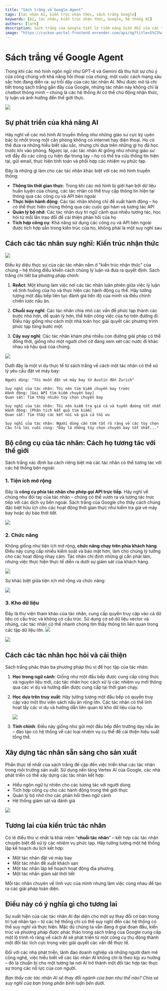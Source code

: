 ```yaml
---
title: "Sách trắng về Google Agent"
tags: [tác nhân AI, kiến trúc nhận thức, sách trắng Google]
keywords: [AI, tác nhân, kiến trúc nhận thức, Google, hệ thống AI]
authors: [lark]
description: Sách trắng của Google tiết lộ tiềm năng biến đổi của các tác nhân AI, thể hiện khả năng nhận thức, lý luận và ảnh hưởng đến thế giới thực của chúng. Khám phá cách các tác nhân này khác biệt với các mô hình AI truyền thống thông qua khả năng truy cập thông tin thời gian thực, thực hiện hành động và tích hợp công cụ.
image: "https://cuckoo-portal-frontend.onrender.com/api/og?title=S%C3%A1ch%20tr%E1%BA%AFng%20v%E1%BB%81%20Google%20Agent"
---
```


# Sách trắng về Google Agent

Trong khi các mô hình ngôn ngữ như GPT-4 và Gemini đã thu hút sự chú ý của công chúng với khả năng hội thoại của chúng, một cuộc cách mạng sâu sắc hơn đang diễn ra: sự trỗi dậy của các tác nhân AI. Như được mô tả chi tiết trong sách trắng gần đây của Google, những tác nhân này không chỉ là chatbot thông minh – chúng là các hệ thống AI có thể chủ động nhận thức, lý luận và ảnh hưởng đến thế giới thực.

![](https://cuckoo-portal-frontend.onrender.com/api/og?title=S%C3%A1ch%20tr%E1%BA%AFng%20v%E1%BB%81%20Google%20Agent)

## Sự phát triển của khả năng AI

Hãy nghĩ về các mô hình AI truyền thống như những giáo sư cực kỳ uyên bác bị nhốt trong một căn phòng không có internet hay điện thoại. Họ có thể đưa ra những hiểu biết sâu sắc, nhưng chỉ dựa trên những gì họ đã học trước khi vào phòng. Ngược lại, các tác nhân AI giống như những giáo sư với đầy đủ các công cụ hiện đại trong tay – họ có thể tra cứu thông tin hiện tại, gửi email, thực hiện tính toán và phối hợp các nhiệm vụ phức tạp.

Đây là những gì làm cho các tác nhân khác biệt với các mô hình truyền thống:

- **Thông tin thời gian thực**: Trong khi các mô hình bị giới hạn bởi dữ liệu huấn luyện của chúng, các tác nhân có thể truy cập thông tin hiện tại thông qua các công cụ và API bên ngoài
- **Thực hiện hành động**: Các tác nhân không chỉ đề xuất hành động – họ có thể thực hiện chúng thông qua các cuộc gọi hàm và tương tác API
- **Quản lý bộ nhớ**: Các tác nhân duy trì ngữ cảnh qua nhiều tương tác, học hỏi từ mỗi lần trao đổi để cải thiện phản hồi của họ
- **Tích hợp công cụ**: Khả năng sử dụng các công cụ và API bên ngoài được tích hợp sẵn trong kiến trúc của họ, không phải là một suy nghĩ sau

## Cách các tác nhân suy nghĩ: Kiến trúc nhận thức

![](https://cuckoo-network.b-cdn.net/google-agent-1-arch.webp)

Điều kỳ diệu thực sự của các tác nhân nằm ở "kiến trúc nhận thức" của chúng – hệ thống điều khiển cách chúng lý luận và đưa ra quyết định. Sách trắng chi tiết ba phương pháp chính:

1. **ReAct**: Một khung làm việc nơi các tác nhân luân phiên giữa việc lý luận về tình huống của họ và thực hiện các hành động cụ thể. Hãy tưởng tượng một đầu bếp liên tục đánh giá tiến độ của mình và điều chỉnh chiến lược nấu ăn.

2. **Chuỗi suy nghĩ**: Các tác nhân chia nhỏ các vấn đề phức tạp thành các bước nhỏ hơn, dễ quản lý hơn, thể hiện công việc của họ trên đường đi. Điều này giống như cách một nhà toán học giải quyết các phương trình phức tạp từng bước một.

3. **Cây suy nghĩ**: Các tác nhân khám phá nhiều con đường giải pháp có thể đồng thời, giống như một người chơi cờ đang xem xét các nước đi khác nhau và hậu quả của chúng.

![](https://cuckoo-network.b-cdn.net/google-agent-2-reasoning-in-the-orchestration-layer.webp)

Dưới đây là một ví dụ thực tế từ sách trắng về cách một tác nhân có thể xử lý yêu cầu đặt vé máy bay:

```
Người dùng: "Tôi muốn đặt vé máy bay từ Austin đến Zurich"

Suy nghĩ của tác nhân: Tôi nên tìm kiếm chuyến bay trước
Hành động: [Gọi API tìm kiếm chuyến bay]
Quan sát: Tìm thấy nhiều tùy chọn chuyến bay

Suy nghĩ của tác nhân: Tôi nên kiểm tra giá cả và tuyến đường tốt nhất
Hành động: [Phân tích kết quả tìm kiếm]
Quan sát: Tìm thấy các kết nối và giá cả tối ưu

Suy nghĩ của tác nhân: Người dùng cần tóm tắt rõ ràng về các tùy chọn
Câu trả lời cuối cùng: "Đây là những tùy chọn chuyến bay tốt nhất..."
```

## Bộ công cụ của tác nhân: Cách họ tương tác với thế giới

Sách trắng xác định ba cách riêng biệt mà các tác nhân có thể tương tác với các hệ thống bên ngoài:

### 1. Tiện ích mở rộng

Đây là **công cụ phía tác nhân cho phép gọi API trực tiếp**. Hãy nghĩ về chúng như đôi tay của tác nhân – chúng có thể vươn ra và tương tác trực tiếp với các dịch vụ bên ngoài. Sách trắng của Google cho thấy cách chúng đặc biệt hữu ích cho các hoạt động thời gian thực như kiểm tra giá vé máy bay hoặc dự báo thời tiết.

![](https://cuckoo-network.b-cdn.net/google-agent-3-extension.webp)

### 2. Chức năng
Không giống như tiện ích mở rộng, **chức năng chạy trên phía khách hàng**. Điều này cung cấp nhiều kiểm soát và bảo mật hơn, làm cho chúng lý tưởng cho các hoạt động nhạy cảm. Tác nhân chỉ định những gì cần phải làm, nhưng việc thực hiện thực tế diễn ra dưới sự giám sát của khách hàng.

![](https://cuckoo-network.b-cdn.net/google-agent-8-function.webp)

Sự khác biệt giữa tiện ích mở rộng và chức năng:

![](https://cuckoo-network.b-cdn.net/google-agent-9-diff-extensions-functions.webp)

### 3. Kho dữ liệu

Đây là thư viện tham khảo của tác nhân, cung cấp quyền truy cập vào cả dữ liệu có cấu trúc và không có cấu trúc. Sử dụng cơ sở dữ liệu vector và nhúng, các tác nhân có thể nhanh chóng tìm thấy thông tin liên quan trong các tập dữ liệu lớn.
![](https://cuckoo-network.b-cdn.net/google-agent-4-data-store.webp)

![](https://cuckoo-network.b-cdn.net/google-agent-5-data-store-details.webp)

## Cách các tác nhân học hỏi và cải thiện

Sách trắng phác thảo ba phương pháp thú vị để học tập của tác nhân:

1. **Học trong ngữ cảnh**: Giống như một đầu bếp được cung cấp công thức và nguyên liệu mới, các tác nhân học cách xử lý các nhiệm vụ mới thông qua các ví dụ và hướng dẫn được cung cấp tại thời gian chạy.

2. **Học dựa trên truy xuất**: Hãy tưởng tượng một đầu bếp có quyền truy cập vào một thư viện sách nấu ăn rộng lớn. Các tác nhân có thể linh hoạt lấy các ví dụ và hướng dẫn liên quan từ kho dữ liệu của họ.

   ![](https://cuckoo-network.b-cdn.net/google-agent-6-rag-workflow.webp)

3. **Tinh chỉnh**: Điều này giống như gửi một đầu bếp đến trường dạy nấu ăn – đào tạo có hệ thống về các loại nhiệm vụ cụ thể để cải thiện hiệu suất tổng thể.

## Xây dựng tác nhân sẵn sàng cho sản xuất

Phần thực tế nhất của sách trắng đề cập đến việc triển khai các tác nhân trong môi trường sản xuất. Sử dụng nền tảng Vertex AI của Google, các nhà phát triển có thể xây dựng các tác nhân kết hợp:

- Hiểu ngôn ngữ tự nhiên cho các tương tác với người dùng
- Tích hợp công cụ cho các hành động trong thế giới thực
- Quản lý bộ nhớ cho các phản hồi theo ngữ cảnh
- Hệ thống giám sát và đánh giá

![](https://cuckoo-network.b-cdn.net/google-agent-7-e2e-built-with-vertex.webp)

## Tương lai của kiến trúc tác nhân

Có lẽ điều thú vị nhất là khái niệm "**chuỗi tác nhân**" – kết hợp các tác nhân chuyên biệt để xử lý các nhiệm vụ phức tạp. Hãy tưởng tượng một hệ thống lập kế hoạch du lịch kết hợp:

- Một tác nhân đặt vé máy bay
- Một tác nhân đề xuất khách sạn
- Một tác nhân lập kế hoạch hoạt động địa phương
- Một tác nhân giám sát thời tiết

Mỗi tác nhân chuyên về lĩnh vực của mình nhưng làm việc cùng nhau để tạo ra các giải pháp toàn diện.

## Điều này có ý nghĩa gì cho tương lai

Sự xuất hiện của các tác nhân AI đại diện cho một sự thay đổi cơ bản trong trí tuệ nhân tạo – từ các hệ thống chỉ có thể suy nghĩ đến các hệ thống có thể suy nghĩ và thực hiện. Mặc dù chúng ta vẫn đang ở giai đoạn đầu, kiến trúc và phương pháp được phác thảo trong sách trắng của Google cung cấp một lộ trình rõ ràng về cách AI sẽ phát triển từ một công cụ thụ động thành một đối tác tích cực trong việc giải quyết các vấn đề thực tế.

Đối với các nhà phát triển, lãnh đạo doanh nghiệp và những người đam mê công nghệ, việc hiểu biết về các tác nhân AI không chỉ là theo kịp xu hướng – đó là chuẩn bị cho một tương lai nơi AI trở thành một đối tác hợp tác thực sự trong các nỗ lực của con người.

*Bạn thấy các tác nhân AI sẽ thay đổi ngành của bạn như thế nào? Chia sẻ suy nghĩ của bạn trong phần bình luận bên dưới.*
